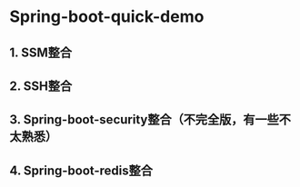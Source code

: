 # Spring-boot-quick-demo
## 1. SSM整合
## 2. SSH整合
## 3. Spring-boot-security整合（不完全版，有一些不太熟悉）
## 4. Spring-boot-redis整合